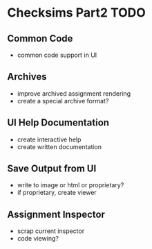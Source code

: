 Checksims Part2 TODO
====================

Common Code
-----------
 - common code support in UI

Archives
--------
 - improve archived assignment rendering
 - create a special archive format?

UI Help Documentation
---------------------
 - create interactive help
 - create written documentation

Save Output from UI
-------------------
 - write to image or html or proprietary?
 - if proprietary, create viewer

Assignment Inspector
--------------------
 - scrap current inspector
 - code viewing?
